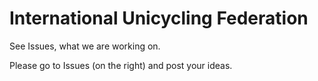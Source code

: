 International Unicycling Federation
===

See Issues, what we are working on.

Please go to Issues (on the right) and post your ideas.
